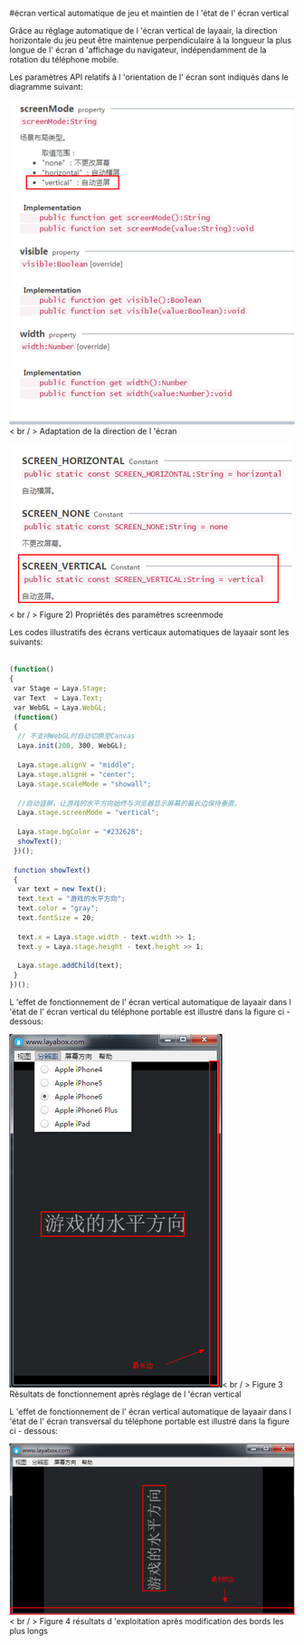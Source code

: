 #écran vertical automatique de jeu et maintien de l 'état de l' écran vertical



Grâce au réglage automatique de l 'écran vertical de layaair, la direction horizontale du jeu peut être maintenue perpendiculaire à la longueur la plus longue de l' écran d 'affichage du navigateur, indépendamment de la rotation du téléphone mobile.

Les paramètres API relatifs à l 'orientation de l' écran sont indiqués dans le diagramme suivant:



​![blob.png](img/1.png)< br / >
Adaptation de la direction de l 'écran

​![blob.png](img/2.png)< br / >
Figure 2) Propriétés des paramètres screenmode



Les codes illustratifs des écrans verticaux automatiques de layaair sont les suivants:


```javascript

(function()
{
 var Stage = Laya.Stage;
 var Text  = Laya.Text;
 var WebGL = Laya.WebGL;
 (function()
 {
  // 不支持WebGL时自动切换至Canvas
  Laya.init(200, 300, WebGL);
   
  Laya.stage.alignV = "middle";
  Laya.stage.alignH = "center";
  Laya.stage.scaleMode = "showall";
   
  //自动竖屏，让游戏的水平方向始终与浏览器显示屏幕的最长边保持垂直。   
  Laya.stage.screenMode = "vertical";
   
  Laya.stage.bgColor = "#232628";
  showText();
 })();
  
 function showText()
 {
  var text = new Text();
  text.text = "游戏的水平方向";
  text.color = "gray";
  text.fontSize = 20;
   
  text.x = Laya.stage.width - text.width >> 1;
  text.y = Laya.stage.height - text.height >> 1;
   
  Laya.stage.addChild(text);
 }
})();
```




L 'effet de fonctionnement de l' écran vertical automatique de layaair dans l 'état de l' écran vertical du téléphone portable est illustré dans la figure ci - dessous:

​![blob.png](img/3.png)< br / >
Figure 3 Résultats de fonctionnement après réglage de l 'écran vertical



L 'effet de fonctionnement de l' écran vertical automatique de layaair dans l 'état de l' écran transversal du téléphone portable est illustré dans la figure ci - dessous:

​![blob.png](img/4.png)< br / >
Figure 4 résultats d 'exploitation après modification des bords les plus longs

